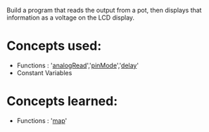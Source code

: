 Build a program that reads the output from a pot, then displays that information as a voltage on the LCD display.

# Concepts used: 
- Functions : '[analogRead](https://www.arduino.cc/reference/en/language/functions/analog-io/analogread/)','[pinMode](https://www.arduino.cc/reference/en/language/functions/digital-io/pinmode/)','[delay](https://www.arduino.cc/reference/en/language/functions/time/delay/)'
- Constant Variables

# Concepts learned: 
- Functions : '[map](https://www.arduino.cc/reference/en/language/functions/math/map/)'
